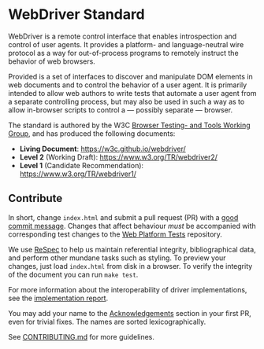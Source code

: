 WebDriver Standard
==================

WebDriver is a remote control interface that enables introspection
and control of user agents.  It provides a platform- and language-neutral
wire protocol as a way for out-of-process programs to remotely
instruct the behavior of web browsers.

Provided is a set of interfaces to discover and manipulate DOM
elements in web documents and to control the behavior of a user
agent. It is primarily intended to allow web authors to write tests
that automate a user agent from a separate controlling process, but
may also be used in such a way as to allow in-browser scripts to
control a — possibly separate — browser.

The standard is authored by the W3C [Browser Testing- and Tools
Working Group], and has produced the following documents:

* **Living Document**: https://w3c.github.io/webdriver/
* **Level 2** (Working Draft): https://www.w3.org/TR/webdriver2/
* **Level 1** (Candidate Recommendation): https://www.w3.org/TR/webdriver1/


Contribute
----------

In short, change `index.html` and submit a pull request
(PR) with a [good commit message].  Changes that affect behaviour
_must_ be accompanied with corresponding test changes to the [Web
Platform Tests] repository.

We use [ReSpec] to help us maintain referential integrity,
bibliographical data, and perform other mundane tasks such as
styling.  To preview your changes, just load `index.html` from disk
in a browser.  To verify the integrity of the document you can run
`make test`.

For more information about the interoperability of driver
implementations, see the [implementation report].

You may add your name to the [Acknowledgements] section in your
first PR, even for trivial fixes.  The names are sorted lexicographically.

See [CONTRIBUTING.md] for more guidelines.


[Browser Testing- and Tools Working Group]: https://www.w3.org/testing/browser/
[good commit message]: https://github.com/erlang/otp/wiki/Writing-good-commit-messages
[implementation report]: ./ImplementationReport.md
[Acknowledgements]: https://w3c.github.io/webdriver/#acknowledgements
[Web Platform Tests]: https://github.com/web-platform-tests/wpt/tree/master/webdriver
[ReSpec]: https://github.com/w3c/respec/wiki
[CONTRIBUTING.md]: ./CONTRIBUTING.md
